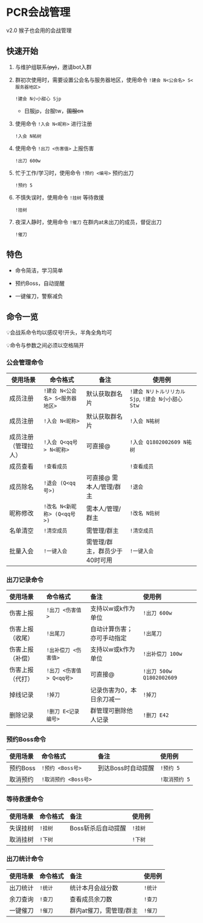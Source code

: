 # PCR会战管理

v2.0 猴子也会用的会战管理

## 快速开始

1. 与维护组联系~~(py)~~，邀请bot入群

2. 群初次使用时，需要设置公会名与服务器地区，使用命令 `!建会 N<公会名> S<服务器地区>` 

    ```
    !建会 N小小甜心 Sjp
    ```

    * 日服jp，台服tw，~~国服cn~~

3. 使用命令 `!入会 N<昵称>` 进行注册

    ```
    !入会 N祐树
    ```

4. 使用命令 `!出刀 <伤害值>` 上报伤害

   ```
   !出刀 600w
   ```

5. 忙于工作/学习时，使用命令 `!预约 <编号>` 预约出刀

    ```
    !预约 5
    ```

6. 不慎失误时，使用命令 `!挂树` 等待救援

    ```
    !挂树
    ```

7. 夜深人静时，使用命令 `!催刀` 在群内at未出刀的成员，督促出刀

    ```
    !催刀
    ```



## 特色

- 命令简洁，学习简单

- 预约Boss，自动提醒

- 一键催刀，警察减负

  

## 命令一览

💡会战系命令均以感叹号!开头，半角全角均可

💡命令与参数之间必须以空格隔开

### 公会管理命令

| 使用场景 | 命令格式      | 备注           | 使用例      |
| -------- | ------------- | -------------- | ----------- |
| 成员注册 | `!建会 N<公会名> S<服务器地区>` | 默认获取群名片 | `!建会 Nリトルリリカル Sjp`, `!建会 N小小甜心 Stw` |
| 成员注册 | `!入会 N<昵称>` | 默认获取群名片 | `!入会 N祐树` |
| 成员注册（管理拉人） | `!入会 Q<qq号> N<昵称>` | 可直接@ | `!入会 Q1802002609 N祐树` |
| 成员查看 | `!查看成员` |  | `!查看成员` |
| 成员除名 | `!退会 (Q<qq号>)` | 可直接@ 需本人/管理/群主 | `!退会` |
| 昵称修改 | `!改名 N<新昵称> (Q<qq号>)` | 需本人/管理/群主 | `!改名 N佐树` |
| 名单清空 | `!清空成员` | 需管理/群主 | `!清空成员` |
| 批量入会 | `!一键入会` | 需管理/群主，群员少于40时可用 | `!一键入会` |

### 出刀记录命令

| 使用场景         | 命令格式               | 备注                       | 使用例                 |
| :--------------- | :--------------------- | :------------------------- | :--------------------- |
| 伤害上报         | `!出刀 <伤害值>`         | 支持以w或k作为单位         | `!出刀 600w`             |
| 伤害上报（收尾） | `!出尾刀`                | 自动计算伤害；亦可手动指定 | `!出尾刀`                |
| 伤害上报（补偿） | `!出补偿刀 <伤害值>`     | 支持以w或k作为单位         | `!出补偿刀 100w`         |
| 伤害上报（代打） | `!出刀 <伤害值> Q<qq号>` | 可直接@                    | `!出刀 500w Q1802002609` |
| 掉线记录         | `!掉刀`                  | 记录伤害为0，本日余刀减一  | `!掉刀`                  |
| 删除记录         | `!删刀 E<记录编号>`      | 群管理可删除他人记录       | `!删刀 E42`              |

### 预约Boss命令

| 使用场景 | 命令格式           | 备注               | 使用例      |
| :------- | :----------------- | :----------------- | :---------- |
| 预约Boss | `!预约 <Boss号>`     | 到达Boss时自动提醒 | `!预约 5`     |
| 取消预约 | `!取消预约 <Boss号>` |                    | `!取消预约 5` |

### 等待救援命令

| 使用场景 | 命令格式 | 备注               | 使用例 |
| :------- | :------- | :----------------- | :----- |
| 失误挂树 | `!挂树`    | Boss斩杀后自动提醒 | `!挂树`  |
| 取消挂树 | `!下树`    |                    | `!下树`  |

### 出刀统计命令

| 使用场景 | 命令格式 | 备注 | 使用例 |
| :------- | :------- | :--- | :----- |
| 出刀统计 | `!统计` | 统计本月会战分数 | `!统计` |
| 余刀查询 | `!查刀`    | 查看成员余刀数          | `!查刀`  |
| 一键催刀 | `!催刀` | 群内at催刀，需管理/群主 | `!催刀` |
